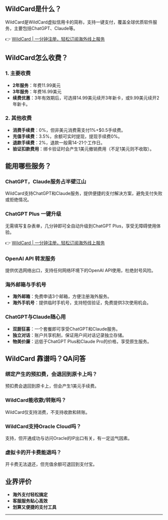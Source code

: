## WildCard是什么？

WildCard是WildCard虚拟信用卡的简称，支持一键支付，覆盖全球优质软件服务，主要包括ChatGPT、Claude等。

👉 [WildCard | 一分钟注册，轻松订阅海外线上服务](https://bit.ly/bewildcard)

## WildCard怎么收费？

### 1. 主要收费

- **2年服务**：年费11.99美元  
- **3年服务**：年费16.99美元  
- **续费优惠**：3年有效期后，可选择14.99美元续开3年新卡，或9.99美元续开2年新卡。

### 2. 其他收费

- **消费手续费**：0%，但非美元消费需支付1%+$0.5手续费。  
- **充值手续费**：3.5%，余额可实时提现，提现手续费0%。  
- **退款手续费**：2%，退款一般需14-21个工作日。  
- **验证扣款费用**：绑卡验证时会产生1美元撤销费用（不足1美元则不收取）。  

## 能用哪些服务？

### ChatGPT，Claude服务占半壁江山

WildCard支持ChatGPT和Claude服务，提供便捷的支付解决方案，避免支付失败或拒绝情况。

### ChatGPT Plus 一键升级

无需填写复杂表单，几分钟即可全自动升级到ChatGPT Plus，享受无障碍使用体验。

👉 [WildCard | 一分钟注册，轻松订阅海外线上服务](https://bit.ly/bewildcard)

### OpenAI API 转发服务

提供优选网络出口，支持任何网络环境下的OpenAI API使用，杜绝封号风险。

### 海外邮箱与手机号

- **海外邮箱**：免费申请3个邮箱，方便注册海外服务。  
- **海外手机号**：提供临时手机号，支持短信验证，免费提供3次使用机会。

### ChatGPT与Claude随心用

- **双厨狂喜**：一个套餐即可享受ChatGPT和Claude服务。  
- **独立对话**：账户共享机制，保证用户间对话记录独立存储。  
- **物美价廉**：远低于ChatGPT Plus和Claude Pro的价格，享受原生服务。

## WildCard 靠谱吗？QA问答

### 绑定产生的预扣费，会退回到原卡上吗？

预扣费会退回到原卡上，但会产生1美元手续费。

### WildCard能收款/转账吗？

WildCard仅支持消费，不支持收款和转账。

### WildCard支持Oracle Cloud吗？

支持，但开通成功与访问Oracle的IP出口有关，有一定运气因素。

### 虚拟卡的开卡费能退吗？

开卡费无法退还，但充值余额可退回到支付宝。

## 业界评价

- **海外支付轻松搞定**  
- **客服服务贴心高效**  
- **划算又便捷的支付工具**

---